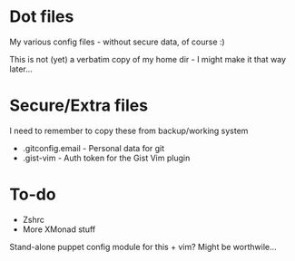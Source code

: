 Dot files
========

My various config files - without secure data, of course :)

This is not (yet) a verbatim copy of my home dir - I might make it that way later...

Secure/Extra files
==================

I need to remember to copy these from backup/working system

* .gitconfig.email - Personal data for git
* .gist-vim - Auth token for the Gist Vim plugin

To-do
=====

* Zshrc
* More XMonad stuff

Stand-alone puppet config module for this + vim? Might be worthwile...
